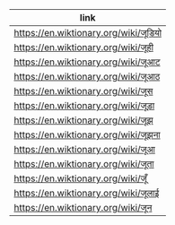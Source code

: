 |link|
|----|
|https://en.wiktionary.org/wiki/जूडियो|
|https://en.wiktionary.org/wiki/जूही|
|https://en.wiktionary.org/wiki/जूआट|
|https://en.wiktionary.org/wiki/जूआठ|
|https://en.wiktionary.org/wiki/जूस|
|https://en.wiktionary.org/wiki/जूड़ा|
|https://en.wiktionary.org/wiki/जूझ|
|https://en.wiktionary.org/wiki/जूझना|
|https://en.wiktionary.org/wiki/जूआ|
|https://en.wiktionary.org/wiki/जूता|
|https://en.wiktionary.org/wiki/जूँ|
|https://en.wiktionary.org/wiki/जूलाई|
|https://en.wiktionary.org/wiki/जून|
